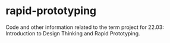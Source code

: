 # rapid-prototyping
Code and other information related to the term project for 22.03: Introduction to Design Thinking and Rapid Prototyping.

